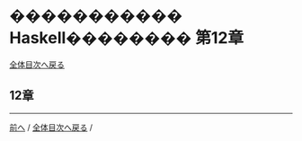 # ����������� Haskell�������� 第12章
[全体目次へ戻る](index.md)

## 12章

***

[前へ](c11.md) /
[全体目次へ戻る](index.md) /
